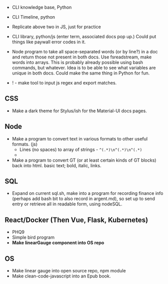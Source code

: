 
* CLI knowledge base, Python
* CLI Timeline, python
* Replicate above two in JS, just for practice
* CLI library, python/js (enter term, associated docs pop up.) Could put things like paywall error codes in it. 

* Node program to take all space-separated words (or by line?) in a doc and return those not present in both docs. Use fsreadstream, make words into arrays. This is probably already possible using bash commands, but whatever. Idea is to be able to see what variables are unique in both docs. Could make the same thing in Python for fun. 

* ! - make tool to input js regex and export matches. 

## CSS

* Make a dark theme for Stylus/ish for the Material-UI docs pages.

## Node

* Make a program to convert text in various formats to other useful formats. (js)
    * Lines (no spaces) to array of strings - `^(.*)\n^(.*)\n^(.*)`
    * 
* Make a program to convert GT (or at least certain kinds of GT blocks) back into html. basic text; bold, italic, links.

## SQL
* Expand on current sql.sh, make into a program for recording finance info (perhaps add bash bit to also record in argent.md), so set up to send entry or retrieve all in readable form, using nodeSQL.

## React/Docker (Then Vue, Flask, Kubernetes)

* PHQ9
* Simple bird program
* **Make linearGauge component into OS repo**

## OS

* Make linear gauge into open source repo, npm module
* Make clean-code-javascript into an Epub book. 